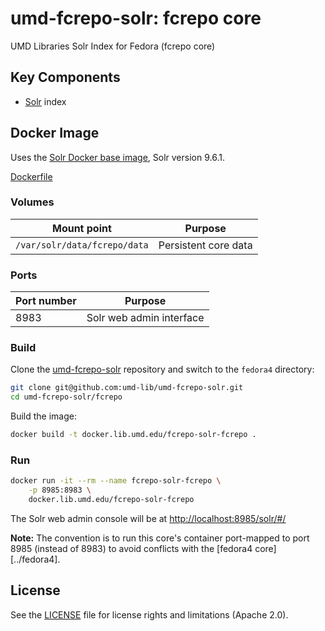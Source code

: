 # umd-fcrepo-solr: fcrepo core

UMD Libraries Solr Index for Fedora (fcrepo core)

## Key Components

* [Solr] index

## Docker Image

Uses the [Solr Docker base image](https://hub.docker.com/_/solr/), Solr 
version 9.6.1.

[Dockerfile](Dockerfile)

### Volumes

| Mount point                  | Purpose              |
|------------------------------|----------------------|
| `/var/solr/data/fcrepo/data` | Persistent core data |

### Ports

| Port number | Purpose                  |
|-------------|--------------------------|
| 8983        | Solr web admin interface |

### Build

Clone the [umd-fcrepo-solr] repository and switch to the `fedora4` directory:

```zsh
git clone git@github.com:umd-lib/umd-fcrepo-solr.git
cd umd-fcrepo-solr/fcrepo
```

Build the image:

```bash
docker build -t docker.lib.umd.edu/fcrepo-solr-fcrepo .
```

### Run

```bash
docker run -it --rm --name fcrepo-solr-fcrepo \
    -p 8985:8983 \
    docker.lib.umd.edu/fcrepo-solr-fcrepo
```

The Solr web admin console will be at <http://localhost:8985/solr/#/>

**Note:** The convention is to run this core's container port-mapped to
port 8985 (instead of 8983) to avoid conflicts with the [fedora4 core][../fedora4].

## License

See the [LICENSE](../LICENSE) file for license rights and limitations (Apache 2.0).


[Solr]: https://solr.apache.org/
[umd-fcrepo-solr]: https://github.com/umd-lib/umd-fcrepo-solr
